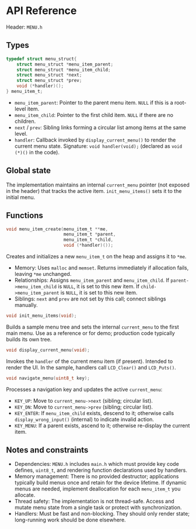 API Reference
=============

Header: `MENU.h`

Types
-----
```c
typedef struct menu_struct{
    struct menu_struct *menu_item_parent;
    struct menu_struct *menu_item_child;
    struct menu_struct *next;
    struct menu_struct *prev;
    void (*handler)();
} menu_item_t;
```

- `menu_item_parent`: Pointer to the parent menu item. `NULL` if this is a root-level item.
- `menu_item_child`: Pointer to the first child item. `NULL` if there are no children.
- `next` / `prev`: Sibling links forming a circular list among items at the same level.
- `handler`: Callback invoked by `display_current_menu()` to render the current menu state. Signature: `void handler(void);` (declared as `void (*)()` in the code).

Global state
------------
The implementation maintains an internal `current_menu` pointer (not exposed in the header) that tracks the active item. `init_menu_items()` sets it to the initial menu.

Functions
---------
```c
void menu_item_create(menu_item_t **me,
                      menu_item_t *parent,
                      menu_item_t *child,
                      void (*handler)());
```
Creates and initializes a new `menu_item_t` on the heap and assigns it to `*me`.

- Memory: Uses `malloc` and `memset`. Returns immediately if allocation fails, leaving `*me` unchanged.
- Relationships: Assigns `menu_item_parent` and `menu_item_child`. If `parent->menu_item_child` is `NULL`, it is set to this new item. If `child->menu_item_parent` is `NULL`, it is set to this new item.
- Siblings: `next` and `prev` are not set by this call; connect siblings manually.

```c
void init_menu_items(void);
```
Builds a sample menu tree and sets the internal `current_menu` to the first main menu. Use as a reference or for demo; production code typically builds its own tree.

```c
void display_current_menu(void);
```
Invokes the `handler` of the current menu item (if present). Intended to render the UI. In the sample, handlers call `LCD_Clear()` and `LCD_Puts()`.

```c
void navigate_menu(uint8_t key);
```
Processes a navigation key and updates the active `current_menu`:

- `KEY_UP`: Move to `current_menu->next` (sibling; circular list).
- `KEY_DN`: Move to `current_menu->prev` (sibling; circular list).
- `KEY_ENTER`: If `menu_item_child` exists, descend to it; otherwise calls `display_wrong_input()` (internal) to indicate invalid action.
- `KEY_MENU`: If a parent exists, ascend to it; otherwise re-display the current item.

Notes and constraints
---------------------
- Dependencies: `MENU.h` includes `main.h` which must provide key code defines, `uint8_t`, and rendering function declarations used by handlers.
- Memory management: There is no provided destructor; applications typically build menus once and retain for the device lifetime. If dynamic menus are needed, implement deallocation for each `menu_item_t` you allocate.
- Thread safety: The implementation is not thread-safe. Access and mutate menu state from a single task or protect with synchronization.
- Handlers: Must be fast and non-blocking. They should only render state; long-running work should be done elsewhere.
